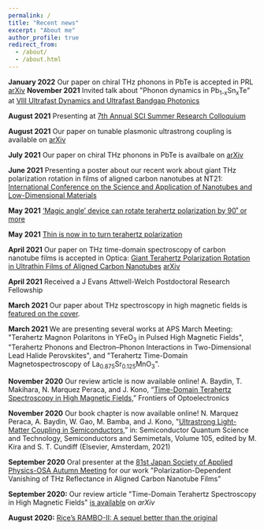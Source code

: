 ```yaml
---
permalink: /
title: "Recent news"
excerpt: "About me"
author_profile: true
redirect_from:
  - /about/
  - /about.html
---
```

**January 2022** Our paper on chiral THz phonons in PbTe is accepted in PRL [arXiv](https://arxiv.org/abs/2107.07616)
**November 2021** Invited talk about "Phonon dynamics in Pb<sub>1-x</sub>Sn<sub>x</sub>Te" at [VIII Ultrafast Dynamics and Ultrafast Bandgap Photonics](https://sites.google.com/a/georgetown.edu/ultrafast-dynamics-and-metastability/home-page/program?authuser=0)

**August 2021** Presenting at [7th Annual SCI Summer Research Colloquium](https://sci.rice.edu/colloquium/2021-colloquium)

**August 2021** Our paper on tunable plasmonic ultrastrong coupling is available on [arXiv](https://arxiv.org/abs/2108.02494)

**July 2021** Our paper on chiral THz phonons in PbTe is availbale on [arXiv](https://arxiv.org/abs/2107.07616)

**June 2021** Presenting a poster about our recent work about giant THz polarization rotation in films of aligned carbon nanotubes at NT21: [International Conference on the Science and Application of Nanotubes and Low-Dimensional Materials](https://nt21.dryfta.com/)

**May 2021** [‘Magic angle’ device can rotate terahertz polarization by 90˚ or more](https://physicsworld.com/a/magic-angle-device-can-rotate-terahertz-polarization-by-90%CB%9A-or-more/)

**May 2021** [Thin is now in to turn terahertz polarization](https://news.rice.edu/2021/05/20/thin-is-now-in-to-turn-terahertz-polarization/)

**April 2021** Our paper on THz time-domain spectroscopy of carbon nanotube films is accepted in Optica: [Giant Terahertz Polarization Rotation in Ultrathin Films of Aligned Carbon Nanotubes](https://doi.org/10.1364/OPTICA.422826) [arXiv](https://arxiv.org/abs/2104.03500)

**April 2021** Received a J Evans Attwell-Welch Postdoctoral Research Fellowship

**March 2021** Our paper about THz spectroscopy in high magnetic fields is [featured on the cover](https://link.springer.com/journal/12200/volumes-and-issues/14-1).

**March 2021** We are presenting several works at APS March Meeting: "Terahertz Magnon Polaritons in YFeO<sub>3</sub> in Pulsed High Magnetic Fields",  "Terahertz Phonons and Electron–Phonon Interactions in Two-Dimensional Lead Halide Perovskites", and "Terahertz Time-Domain Magnetospectroscopy of La<sub>0.875</sub>Sr<sub>0.125</sub>MnO<sub>3</sub>".

**November 2020** Our review article is now available online! A. Baydin, T. Makihara, N. Marquez Peraca, and J. Kono, “[Time-Domain Terahertz Spectroscopy in High Magnetic Fields](http://www.google.com/url?q=http%3A%2F%2Fjournal.hep.com.cn%2Ffoe%2FEN%2F10.1007%2Fs12200-020-1101-4&sa=D&sntz=1&usg=AFQjCNHVo9oLY3TRxMrmiO_GrV-UGfYQCg),” Frontiers of Optoelectronics

**November 2020** Our book chapter is now available online! N. Marquez Peraca, A. Baydin, W. Gao, M. Bamba, and J. Kono, "[Ultrastrong Light-Matter Coupling in Semiconductors](https://www.google.com/url?q=https%3A%2F%2Fauthors.elsevier.com%2Fa%2F1c5UJ_1riOyu7I&sa=D&sntz=1&usg=AFQjCNHX3T-RU6SeeHc4s_zkfJx9I_GEFg),” in: Semiconductor Quantum Science and Technology, Semiconductors and Semimetals, Volume 105, edited by M. Kira and S. T. Cundiff (Elsevier, Amsterdam, 2021)

**September 2020** Oral presenter at the [81st ](https://www.google.com/url?q=https%3A%2F%2Fmeeting.jsap.or.jp%2Fenglish&sa=D&sntz=1&usg=AFQjCNERp3mWNI_L3-QuAYixPw8XIBAHrg)[Japan Society of Applied Physics-OSA](https://www.google.com/url?q=https%3A%2F%2Fmeeting.jsap.or.jp%2Fenglish&sa=D&sntz=1&usg=AFQjCNERp3mWNI_L3-QuAYixPw8XIBAHrg)[ Autumn Meeting](https://www.google.com/url?q=https%3A%2F%2Fmeeting.jsap.or.jp%2Fenglish&sa=D&sntz=1&usg=AFQjCNERp3mWNI_L3-QuAYixPw8XIBAHrg) for our work "Polarization-Dependent Vanishing of THz Reflectance in Aligned Carbon Nanotube Films"

**September 2020:** Our review article "Time-Domain Terahertz Spectroscopy in High Magnetic Fields" [is available](https://arxiv.org/abs/2009.03359) on *arXiv*

**August 2020:** [Rice’s RAMBO-II: A sequel better than the original](http://news.rice.edu/2020/08/24/rices-rambo-ii-a-sequel-better-than-the-original-2/)
